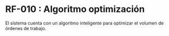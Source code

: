 # RF-010 : Algoritmo optimización

El sistema cuenta con un algoritmo inteligente para optimizar el volumen de órdenes de trabajo.
